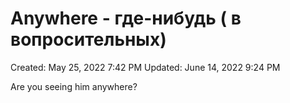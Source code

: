 # Anywhere - где-нибудь ( в вопросительных)

Created: May 25, 2022 7:42 PM
Updated: June 14, 2022 9:24 PM

Are you seeing him anywhere?